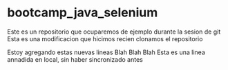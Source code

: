# bootcamp_java_selenium
Este es un repositorio que ocuparemos de ejemplo durante la sesion de git
Esta es una modificacion que hicimos recien clonamos el repositorio

Estoy agregando estas nuevas lineas
Blah 
Blah
Blah
Esta es una linea annadida en local, sin haber sincronizado antes
